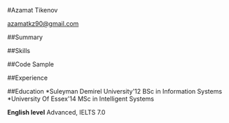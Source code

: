 #Azamat Tikenov

azamatkz90@gmail.com

##Summary

##Skills

##Code Sample

##Experience

##Education
*Suleyman Demirel University'12
BSc in Information Systems
*University Of Essex'14
MSc in Intelligent Systems

**English level**
Advanced, IELTS 7.0
